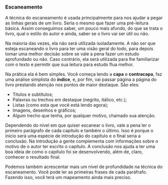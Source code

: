 ### Escaneamento

A técnica do escaneamento é usada principalmente para nos ajudar a pegar as linhas gerais de um livro. Seria o mesmo que fazer uma pré-leitura básica. Assim conseguimos saber, um pouco mais afundo, do que se trata o livro, qual o estilo do autor e ainda, saber se o livro vai ser útil ou não.

Na maioria das vezes, ela não será utilizada isoladamente. A não ser que esteja escaneando o livro para ter uma visão geral do todo, para depois tomar uma melhor decisão sobre se vale a pena fazer um estudo aprofundado ou não. Caso contrário, ela será utilizada para lhe familiarizar com o texto e permitir que sua leitura para estudo flua melhor.

Na prática ela é bem simples. Você começa lendo a **capa** e **contracapa**, faz uma análise simplista do **índice**, e, por fim, vai passar página a página do livro prestando atenção nos pontos de maior destaque. São eles:

* Títulos e subtítulos;
* Palavras ou trechos em destaque (negrito, itálico, etc.);
* Listas (como esta que você está lendo agora);
* Imagens, desenhos e gráficos;
* Algum trecho que tenha, por qualquer motivo, chamado sua atenção.

Dependendo do nível em que quiser escanear o livro, vale a pena ler o primeiro parágrafo de cada capítulo e também o último. Isso é porque o início será uma espécie de introdução do capítulo e o final seria a conclusão. Na introdução a gente complementa com informações sobre o motivo de o autor ter escrito o capítulo.  A conclusão nos ajuda a ter uma boa ideia de como o capítulo foi se desenvolvendo, além de, claro, conhecer o resultado final.

Podemos também acrescentar mais um nível de profundidade na técnica do escaneamento. Você pode ler as primeiras frases de cada paráfrafo. Fazendo isso, você terá um mapeamento ainda mais preciso.
